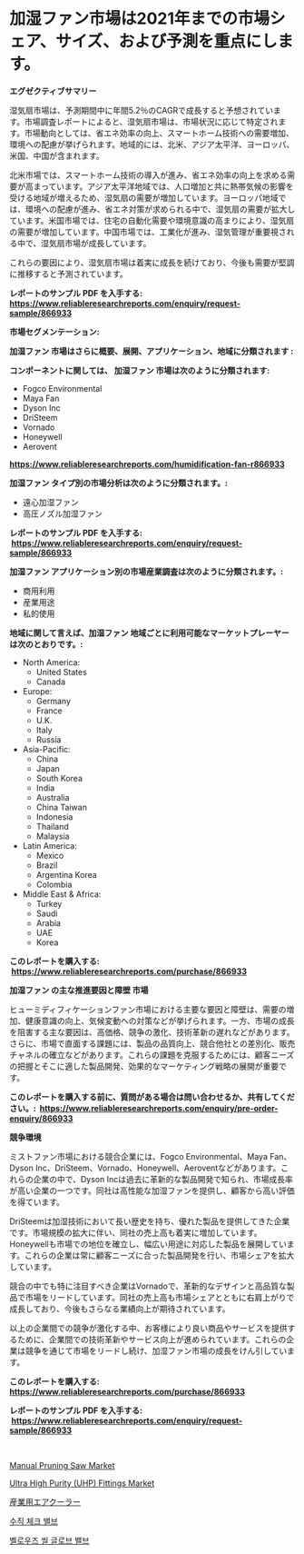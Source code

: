 <p><h1>加湿ファン市場は2021年までの市場シェア、サイズ、および予測を重点にします。</h1></p><p><strong>エグゼクティブサマリー</strong></p>
<p><p>湿気扇市場は、予測期間中に年間5.2％のCAGRで成長すると予想されています。市場調査レポートによると、湿気扇市場は、市場状況に応じて特定されます。市場動向としては、省エネ効率の向上、スマートホーム技術への需要増加、環境への配慮が挙げられます。地域的には、北米、アジア太平洋、ヨーロッパ、米国、中国が含まれます。</p><p>北米市場では、スマートホーム技術の導入が進み、省エネ効率の向上を求める需要が高まっています。アジア太平洋地域では、人口増加と共に熱帯気候の影響を受ける地域が増えるため、湿気扇の需要が増加しています。ヨーロッパ地域では、環境への配慮が進み、省エネ対策が求められる中で、湿気扇の需要が拡大しています。米国市場では、住宅の自動化需要や環境意識の高まりにより、湿気扇の需要が増加しています。中国市場では、工業化が進み、湿気管理が重要視される中で、湿気扇市場が成長しています。</p><p>これらの要因により、湿気扇市場は着実に成長を続けており、今後も需要が堅調に推移すると予測されています。</p></p>
<p><strong>レポートのサンプル PDF を入手する: <a href="https://www.reliableresearchreports.com/enquiry/request-sample/866933">https://www.reliableresearchreports.com/enquiry/request-sample/866933</a></strong></p>
<p><strong>市場セグメンテーション:</strong></p>
<p><strong> 加湿ファン 市場はさらに概要、展開、アプリケーション、地域に分類されます :</strong></p>
<p><strong>コンポーネントに関しては、 加湿ファン 市場は次のように分類されます: &nbsp;</strong></p>
<p><ul><li>Fogco Environmental</li><li>Maya Fan</li><li>Dyson Inc</li><li>DriSteem</li><li>Vornado</li><li>Honeywell</li><li>Aerovent</li></ul></p>
<p><strong><a href="https://www.reliableresearchreports.com/humidification-fan-r866933">https://www.reliableresearchreports.com/humidification-fan-r866933</a></strong></p>
<p><strong> 加湿ファン タイプ別の市場分析は次のように分類されます。:</strong></p>
<p><ul><li>遠心加湿ファン</li><li>高圧ノズル加湿ファン</li></ul></p>
<p><strong>レポートのサンプル PDF を入手する: &nbsp;<a href="https://www.reliableresearchreports.com/enquiry/request-sample/866933">https://www.reliableresearchreports.com/enquiry/request-sample/866933</a></strong></p>
<p><strong> 加湿ファン アプリケーション別の市場産業調査は次のように分類されます。:</strong></p>
<p><ul><li>商用利用</li><li>産業用途</li><li>私的使用</li></ul></p>
<p><strong>地域に関して言えば、加湿ファン 地域ごとに利用可能なマーケットプレーヤーは次のとおりです。:</strong></p>
<p><ul>
    <li>
        North America:
        <ul>
            <li>United States</li>
            <li>Canada</li>
        </ul>
    </li>
    <li>
        Europe:
        <ul>
            <li>Germany</li>
            <li>France</li>
            <li>U.K.</li>
            <li>Italy</li>
            <li>Russia</li>
        </ul>
    </li>
    <li>
        Asia-Pacific:
        <ul>
            <li>China</li>
            <li>Japan</li>
            <li>South Korea</li>
            <li>India</li>
            <li>Australia</li>
            <li>China Taiwan</li>
            <li>Indonesia</li>
            <li>Thailand</li>
            <li>Malaysia</li>
        </ul>
    </li>
    <li>
        Latin America:
        <ul>
            <li>Mexico</li>
            <li>Brazil</li>
            <li>Argentina Korea</li>
            <li>Colombia</li>
        </ul>
    </li>
    <li>
        Middle East & Africa:
        <ul>
            <li>Turkey</li>
            <li>Saudi</li>
            <li>Arabia</li>
            <li>UAE</li>
            <li>Korea</li>
        </ul>
    </li>
    </ul></p>
<p><strong>このレポートを購入する: &nbsp;<a href="https://www.reliableresearchreports.com/purchase/866933">https://www.reliableresearchreports.com/purchase/866933</a></strong></p>
<p><strong>加湿ファン の主な推進要因と障壁 市場</strong></p>
<p><p>ヒューミディフィケーションファン市場における主要な要因と障壁は、需要の増加、健康意識の向上、気候変動への対策などが挙げられます。一方、市場の成長を阻害する主な要因は、高価格、競争の激化、技術革新の遅れなどがあります。さらに、市場で直面する課題には、製品の品質向上、競合他社との差別化、販売チャネルの確立などがあります。これらの課題を克服するためには、顧客ニーズの把握とそこに適した製品開発、効果的なマーケティング戦略の展開が重要です。</p></p>
<p><strong>このレポートを購入する前に、質問がある場合は問い合わせるか、共有してください。:&nbsp; <a href="https://www.reliableresearchreports.com/enquiry/pre-order-enquiry/866933">https://www.reliableresearchreports.com/enquiry/pre-order-enquiry/866933</a></strong></p>
<p><strong>競争環境</strong></p>
<p><p>ミストファン市場における競合企業には、Fogco Environmental、Maya Fan、Dyson Inc、DriSteem、Vornado、Honeywell、Aeroventなどがあります。これらの企業の中で、Dyson Incは過去に革新的な製品開発で知られ、市場成長率が高い企業の一つです。同社は高性能な加湿ファンを提供し、顧客から高い評価を得ています。</p><p>DriSteemは加湿技術において長い歴史を持ち、優れた製品を提供してきた企業です。市場規模の拡大に伴い、同社の売上高も着実に増加しています。Honeywellも市場での地位を確立し、幅広い用途に対応した製品を展開しています。これらの企業は常に顧客ニーズに合った製品開発を行い、市場シェアを拡大しています。</p><p>競合の中でも特に注目すべき企業はVornadoで、革新的なデザインと高品質な製品で市場をリードしています。同社の売上高も市場シェアとともに右肩上がりで成長しており、今後もさらなる業績向上が期待されています。</p><p>以上の企業間での競争が激化する中、お客様により良い商品やサービスを提供するために、企業間での技術革新やサービス向上が進められています。これらの企業は競争を通じて市場をリードし続け、加湿ファン市場の成長をけん引しています。</p></p>
<p><strong>このレポートを購入する: &nbsp; <a href="https://www.reliableresearchreports.com/purchase/866933">https://www.reliableresearchreports.com/purchase/866933</a></strong></p>
<p><strong>レポートのサンプル PDF を入手する: &nbsp;<a href="https://www.reliableresearchreports.com/enquiry/request-sample/866933">https://www.reliableresearchreports.com/enquiry/request-sample/866933</a></strong><strong></strong></p>
<p>&nbsp;</p>
<p><p><a href="https://github.com/CliffMedina6/Market-Research-Report-List-4/blob/main/manual-pruning-saw-market.md">Manual Pruning Saw Market</a></p><p><a href="https://github.com/Sinjinluong3e0awx2m195k76/Market-Research-Report-List-2/blob/main/ultra-high-purity-uhp-fittings-market.md">Ultra High Purity (UHP) Fittings Market</a></p><p><a href="https://github.com/AriMuller2009/Market-Research-Report-List-1/blob/main/636918133487.md">産業用エアクーラー</a></p><p><a href="https://github.com/JeromeRtyau89966/Market-Research-Report-List-1/blob/main/740735230892.md">수직 체크 밸브</a></p><p><a href="https://github.com/TimmyMann6767/Market-Research-Report-List-1/blob/main/299986830891.md">벨로우즈 씰 글로브 밸브</a></p></p>